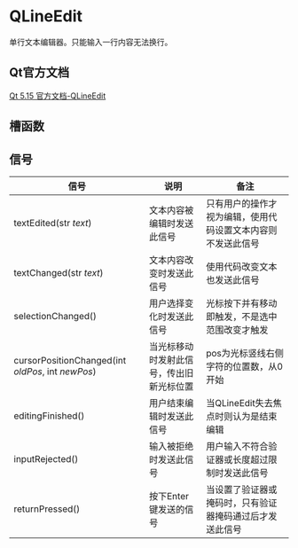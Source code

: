 # QLineEdit

单行文本编辑器。只能输入一行内容无法换行。

## Qt官方文档

[Qt 5.15 官方文档-QLineEdit ](https://doc.qt.io/qt-5.15/qlineedit.html)

## 槽函数

## 信号

| 信号                                              | 说明                                     | 备注                                                         |
| ------------------------------------------------- | ---------------------------------------- | ------------------------------------------------------------ |
| textEdited(str *text*)                            | 文本内容被编辑时发送此信号               | 只有用户的操作才视为编辑，使用代码设置文本内容则不发送此信号 |
| textChanged(str *text*)                           | 文本内容改变时发送此信号                 | 使用代码改变文本也发送此信号                                 |
| selectionChanged()                                | 用户选择变化时发送此信号                 | 光标按下并有移动即触发，不是选中范围改变才触发               |
| cursorPositionChanged(int *oldPos*, int *newPos*) | 当光标移动时发射此信号，传出旧新光标位置 | pos为光标竖线右侧字符的位置数，从0开始                       |
| editingFinished()                                 | 用户结束编辑时发送此信号                 | 当QLineEdit失去焦点时则认为是结束编辑                        |
| inputRejected()                                   | 输入被拒绝时发送此信号                   | 用户输入不符合验证器或长度超过限制时发送此信号               |
| returnPressed()                                   | 按下Enter键发送的信号                    | 当设置了验证器或掩码时，只有验证器掩码通过后才发送此信号     |

